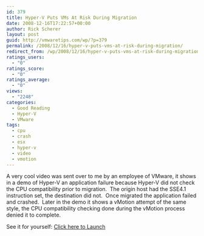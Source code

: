 ```yaml
---
id: 379
title: Hyper-V Puts VMs At Risk During Migration
date: 2008-12-16T17:22:57+00:00
author: Rick Scherer
layout: post
guid: http://vmwaretips.com/wp/?p=379
permalink: /2008/12/16/hyper-v-puts-vms-at-risk-during-migration/
redirect_from: /wp/2008/12/16/hyper-v-puts-vms-at-risk-during-migration/
ratings_users:
  - "0"
ratings_score:
  - "0"
ratings_average:
  - "0"
views:
  - "2248"
categories:
  - Good Reading
  - Hyper-V
  - VMware
tags:
  - cpu
  - crash
  - esx
  - hyper-v
  - video
  - vmotion
---
```

A very cool video was sent over to me by an employee of VMware, it shows in a demo of Hyper-V an application failure because Hyper-V did not check the CPU compatibility prior to migration.  The origin host had the SSE4.1 instruction set, the destination did not.  Once migrated the application failed and crashed.  Later in the demo it shows a vMotion attempt of the same style, the CPU compatibility checking done during the vMotion process denied it to complete.

See it for yourself: <a href="http://www.vmware.com/technology/whyvmware/resources/cpu-feature-migration-checks.html" target="_blank">Click here to Launch</a>